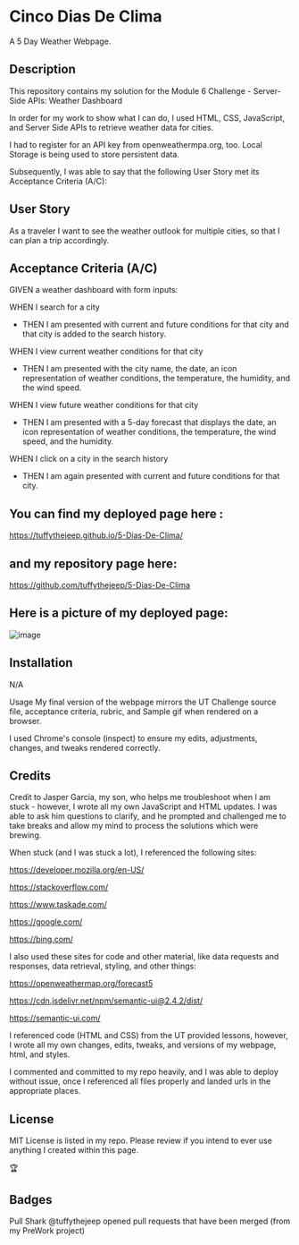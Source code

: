 # Cinco Dias De Clima
A 5 Day Weather Webpage.

## Description
This repository contains my solution for the Module 6 Challenge - Server-Side APIs: Weather Dashboard

In order for my work to show what I can do, I used HTML, CSS, JavaScript, and Server Side APIs to retrieve weather data for cities.

I had to register for an API key from openweathermpa.org, too. Local Storage is being used to store persistent data.

Subsequently, I was able to say that the following User Story met its Acceptance Criteria (A/C):

## User Story
As a traveler I want to see the weather outlook for multiple cities, so that I can plan a trip accordingly.

## Acceptance Criteria (A/C)

GIVEN a weather dashboard with form inputs:

WHEN I search for a city
- THEN I am presented with current and future conditions for that city and that city is added to the search history.

WHEN I view current weather conditions for that city
- THEN I am presented with the city name, the date, an icon representation of weather conditions, the temperature, the humidity, and the wind speed.

WHEN I view future weather conditions for that city
- THEN I am presented with a 5-day forecast that displays the date, an icon representation of weather conditions, the temperature, the wind speed, and the humidity.

WHEN I click on a city in the search history
- THEN I am again presented with current and future conditions for that city.


## You can find my deployed page here :

https://tuffythejeep.github.io/5-Dias-De-Clima/

## and my repository page here:

https://github.com/tuffythejeep/5-Dias-De-Clima

## Here is a picture of my deployed page:

![image](https://github.com/tuffythejeep/5-Dias-De-Clima/assets/167649421/d4b9f8c3-0385-4655-ae2d-a2846e706842)



## Installation
N/A

Usage
My final version of the webpage mirrors the UT Challenge source file, acceptance criteria, rubric, and Sample gif when rendered on a browser.

I used Chrome's console (inspect) to ensure my edits, adjustments, changes, and tweaks rendered correctly.

## Credits
Credit to Jasper Garcia, my son, who helps me troubleshoot when I am stuck - however, I wrote all my own JavaScript and HTML updates. I was able to ask him questions to clarify, and he prompted and challenged me to take breaks and allow my mind to process the solutions which were brewing.

When stuck (and I was stuck a lot), I referenced the following sites:

https://developer.mozilla.org/en-US/

https://stackoverflow.com/

https://www.taskade.com/

https://google.com/

https://bing.com/

I also used these sites for code and other material, like data requests and responses, data retrieval, styling, and other things:

https://openweathermap.org/forecast5

https://cdn.jsdelivr.net/npm/semantic-ui@2.4.2/dist/

https://semantic-ui.com/

I referenced code (HTML and CSS) from the UT provided lessons, however, I wrote all my own changes, edits, tweaks, and versions of my webpage, html, and styles.

I commented and committed to my repo heavily, and I was able to deploy without issue, once I referenced all files properly and landed urls in the appropriate places.

## License
MIT License is listed in my repo. Please review if you intend to ever use anything I created within this page.

:trophy:

## Badges
Pull Shark @tuffythejeep opened pull requests that have been merged (from my PreWork project)
